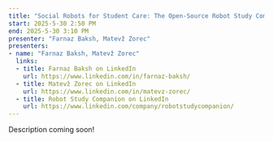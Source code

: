 ```yaml
---
title: "Social Robots for Student Care: The Open-Source Robot Study Companion"
start: 2025-5-30 2:50 PM
end: 2025-5-30 3:10 PM
presenter: "Farnaz Baksh, Matevž Zorec"
presenters:
- name: "Farnaz Baksh, Matevž Zorec"
  links:
  - title: Farnaz Baksh on LinkedIn
    url: https://www.linkedin.com/in/farnaz-baksh/
  - title: Matevž Zorec on LinkedIn
    url: https://www.linkedin.com/in/matevz-zorec/
  - title: Robot Study Companion on LinkedIn
    url: https://www.linkedin.com/company/robotstudycompanion/
---
```


Description coming soon!
